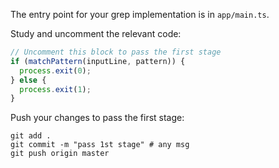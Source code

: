 The entry point for your grep implementation is in `app/main.ts`.

Study and uncomment the relevant code: 

```typescript
// Uncomment this block to pass the first stage
if (matchPattern(inputLine, pattern)) {
  process.exit(0);
} else {
  process.exit(1);
}
```

Push your changes to pass the first stage:

```
git add .
git commit -m "pass 1st stage" # any msg
git push origin master
```
